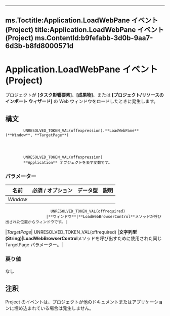 

---
ms.Toctitle:Application.LoadWebPane イベント (Project)
title:Application.LoadWebPane イベント (Project)
ms.ContentId:b9fefabb-3d0b-9aa7-6d3b-b8fd8000571d
---
# Application.LoadWebPane イベント (Project)




プロジェクトが **[タスク影響要素]**、**[成果物]**、または **[プロジェクト/リソースのインポート ウィザード]** の Web ウィンドウをロードしたときに発生します。

## 構文

            UNRESOLVED_TOKEN_VAL(offexpression).**LoadWebPane**(**Window**, **TargetPage**)




            UNRESOLVED_TOKEN_VAL(offexpression)
            **Application** オブジェクトを表す変数です。

### パラメーター

|**名前**|**必須 / オプション**|**データ型**|**説明**|
|---|---|---|---|
|*Window*|
                        UNRESOLVED_TOKEN_VAL(offrequired)
                      |**ウィンドウ**|**LoadWebBrowserControl**メソッドが呼び出された位置からウィンドウです。|
|*TargetPage*|
                        UNRESOLVED_TOKEN_VAL(offrequired)
                      |**文字列型 (String)**|**LoadWebBrowserControl**メソッドを呼び出すために使用された同じ TargetPage パラメーター。|



### 戻り値
なし





## 注釈
Project のイベントは、プロジェクトが他のドキュメントまたはアプリケーションに埋め込まれている場合は発生しません。




